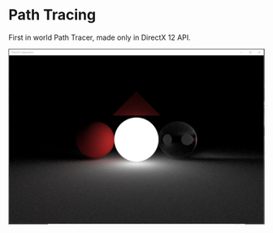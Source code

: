 # Path Tracing

First in world Path Tracer, made only in DirectX 12 API. 

![Screenshot](/path_tracer.png)